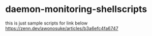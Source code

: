 # daemon-monitoring-shellscripts

this is just sample scripts for link below  
<https://zenn.dev/awonosuke/articles/b3a6efc4fa6747>
